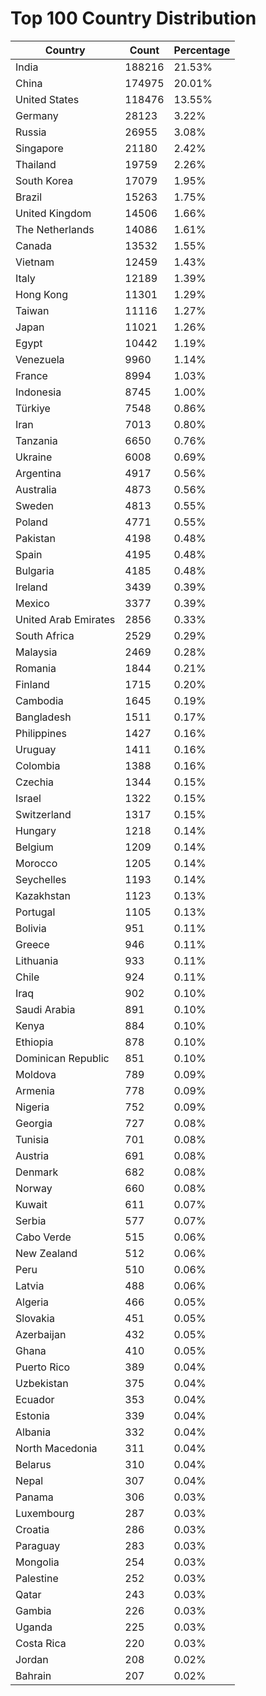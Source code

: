 # Top 100 Country Distribution
| Country | Count | Percentage |
|----|----|----|
| India | 188216 | 21.53% |
| China | 174975 | 20.01% |
| United States | 118476 | 13.55% |
| Germany | 28123 | 3.22% |
| Russia | 26955 | 3.08% |
| Singapore | 21180 | 2.42% |
| Thailand | 19759 | 2.26% |
| South Korea | 17079 | 1.95% |
| Brazil | 15263 | 1.75% |
| United Kingdom | 14506 | 1.66% |
| The Netherlands | 14086 | 1.61% |
| Canada | 13532 | 1.55% |
| Vietnam | 12459 | 1.43% |
| Italy | 12189 | 1.39% |
| Hong Kong | 11301 | 1.29% |
| Taiwan | 11116 | 1.27% |
| Japan | 11021 | 1.26% |
| Egypt | 10442 | 1.19% |
| Venezuela | 9960 | 1.14% |
| France | 8994 | 1.03% |
| Indonesia | 8745 | 1.00% |
| Türkiye | 7548 | 0.86% |
| Iran | 7013 | 0.80% |
| Tanzania | 6650 | 0.76% |
| Ukraine | 6008 | 0.69% |
| Argentina | 4917 | 0.56% |
| Australia | 4873 | 0.56% |
| Sweden | 4813 | 0.55% |
| Poland | 4771 | 0.55% |
| Pakistan | 4198 | 0.48% |
| Spain | 4195 | 0.48% |
| Bulgaria | 4185 | 0.48% |
| Ireland | 3439 | 0.39% |
| Mexico | 3377 | 0.39% |
| United Arab Emirates | 2856 | 0.33% |
| South Africa | 2529 | 0.29% |
| Malaysia | 2469 | 0.28% |
| Romania | 1844 | 0.21% |
| Finland | 1715 | 0.20% |
| Cambodia | 1645 | 0.19% |
| Bangladesh | 1511 | 0.17% |
| Philippines | 1427 | 0.16% |
| Uruguay | 1411 | 0.16% |
| Colombia | 1388 | 0.16% |
| Czechia | 1344 | 0.15% |
| Israel | 1322 | 0.15% |
| Switzerland | 1317 | 0.15% |
| Hungary | 1218 | 0.14% |
| Belgium | 1209 | 0.14% |
| Morocco | 1205 | 0.14% |
| Seychelles | 1193 | 0.14% |
| Kazakhstan | 1123 | 0.13% |
| Portugal | 1105 | 0.13% |
| Bolivia | 951 | 0.11% |
| Greece | 946 | 0.11% |
| Lithuania | 933 | 0.11% |
| Chile | 924 | 0.11% |
| Iraq | 902 | 0.10% |
| Saudi Arabia | 891 | 0.10% |
| Kenya | 884 | 0.10% |
| Ethiopia | 878 | 0.10% |
| Dominican Republic | 851 | 0.10% |
| Moldova | 789 | 0.09% |
| Armenia | 778 | 0.09% |
| Nigeria | 752 | 0.09% |
| Georgia | 727 | 0.08% |
| Tunisia | 701 | 0.08% |
| Austria | 691 | 0.08% |
| Denmark | 682 | 0.08% |
| Norway | 660 | 0.08% |
| Kuwait | 611 | 0.07% |
| Serbia | 577 | 0.07% |
| Cabo Verde | 515 | 0.06% |
| New Zealand | 512 | 0.06% |
| Peru | 510 | 0.06% |
| Latvia | 488 | 0.06% |
| Algeria | 466 | 0.05% |
| Slovakia | 451 | 0.05% |
| Azerbaijan | 432 | 0.05% |
| Ghana | 410 | 0.05% |
| Puerto Rico | 389 | 0.04% |
| Uzbekistan | 375 | 0.04% |
| Ecuador | 353 | 0.04% |
| Estonia | 339 | 0.04% |
| Albania | 332 | 0.04% |
| North Macedonia | 311 | 0.04% |
| Belarus | 310 | 0.04% |
| Nepal | 307 | 0.04% |
| Panama | 306 | 0.03% |
| Luxembourg | 287 | 0.03% |
| Croatia | 286 | 0.03% |
| Paraguay | 283 | 0.03% |
| Mongolia | 254 | 0.03% |
| Palestine | 252 | 0.03% |
| Qatar | 243 | 0.03% |
| Gambia | 226 | 0.03% |
| Uganda | 225 | 0.03% |
| Costa Rica | 220 | 0.03% |
| Jordan | 208 | 0.02% |
| Bahrain | 207 | 0.02% |
